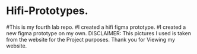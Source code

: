 # Hifi-Prototypes.
#This is my fourth lab repo.
#I created a hifi figma prototype.
#I created a new figma prototype on my own.
DISCLAIMER:
This pictures I used is taken from the website for the Project purposes.
Thank you for Viewing my website.
